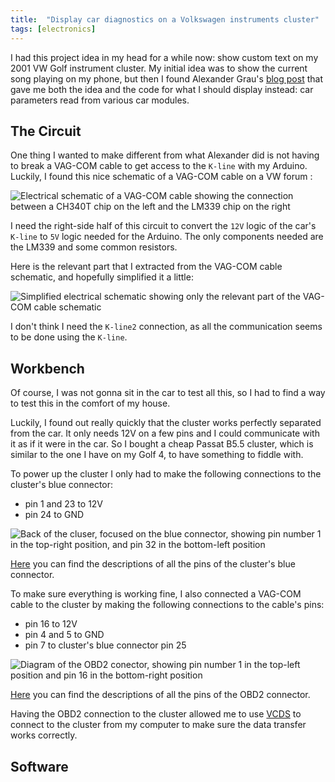 ```yaml
---
title:  "Display car diagnostics on a Volkswagen instruments cluster"
tags: [electronics]
---
```


I had this project idea in my head for a while now: show custom text on my 2001 VW Golf instrument cluster. My initial idea was to show the current song playing on my phone, but then I found Alexander Grau's [blog post](http://grauonline.de/wordpress/?p=74) that gave me both the idea and the code for what I should display instead: car parameters read from various car modules.

## The Circuit

One thing I wanted to make different from what Alexander did is not having to break a VAG-COM cable to get access to the `K-line` with my Arduino. Luckily, I found this nice schematic of a VAG-COM cable on a VW forum :

![Electrical schematic of a VAG-COM cable showing the connection between a CH340T chip on the left and the LM339 chip on the right](/assets/images/cluster/cable-schematic.gif)

I need the right-side half of this circuit to convert the `12V` logic of the car's `K-line` to `5V` logic needed for the Arduino. The only components needed are the LM339 and some common resistors.

Here is the relevant part that I extracted from the VAG-COM cable schematic, and hopefully simplified it a little:

![Simplified electrical schematic showing only the relevant part of the VAG-COM cable schematic](/assets/images/cluster/simple-schematic.png)

I don't think I need the `K-line2` connection, as all the communication seems to be done using the `K-line`.

## Workbench

Of course, I was not gonna sit in the car to test all this, so I had to find a way to test this in the comfort of my house.

Luckily, I found out really quickly that the cluster works perfectly separated from the car. It only needs 12V on a few pins and I could communicate with it as if it were in the car. So I bought a cheap Passat B5.5 cluster, which is similar to the one I have on my Golf 4, to have something to fiddle with.

To power up the cluster I only had to make the following connections to the cluster's blue connector:

 - pin 1 and 23 to 12V
 - pin 24 to GND

![Back of the cluser, focused on the blue connector, showing pin number 1 in the top-right position, and pin 32 in the bottom-left position](/assets/images/cluster/blue-connector.png)


[Here](https://gist.github.com/surdu/f1fda10304ec736ab188c04226ff0140#file-cluster-blue-connector) you can find the descriptions of all the pins of the cluster's blue connector.

To make sure everything is working fine, I also connected a VAG-COM cable to the cluster by making the following connections to the cable's pins:

 - pin 16 to 12V
 - pin 4 and 5 to GND
 - pin 7 to cluster's blue connector pin 25

![Diagram of the OBD2 conector, showing pin number 1 in the top-left position and pin 16 in the bottom-right position](/assets/images/cluster/obd2-pinout.jpg)

[Here](https://gist.github.com/surdu/f1fda10304ec736ab188c04226ff0140#file-obd2) you can find the descriptions of all the pins of the OBD2 connector.

Having the OBD2 connection to the cluster allowed me to use [VCDS](https://www.ross-tech.com/vag-com/) to connect to the cluster from my computer to make sure the data transfer works correctly.

## Software


